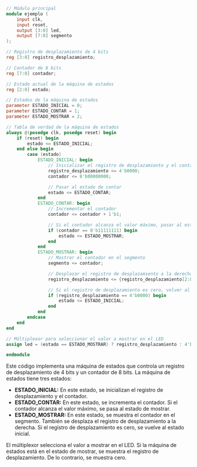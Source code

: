 ```verilog
// Módulo principal
module ejemplo (
    input clk,
    input reset,
    output [3:0] led,
    output [7:0] segmento
);

// Registro de desplazamiento de 4 bits
reg [3:0] registro_desplazamiento;

// Contador de 8 bits
reg [7:0] contador;

// Estado actual de la máquina de estados
reg [2:0] estado;

// Estados de la máquina de estados
parameter ESTADO_INICIAL = 0;
parameter ESTADO_CONTAR = 1;
parameter ESTADO_MOSTRAR = 2;

// Tabla de verdad de la máquina de estados
always @(posedge clk, posedge reset) begin
    if (reset) begin
        estado <= ESTADO_INICIAL;
    end else begin
        case (estado)
            ESTADO_INICIAL: begin
                // Inicializar el registro de desplazamiento y el contador
                registro_desplazamiento <= 4'b0000;
                contador <= 8'b00000000;

                // Pasar al estado de contar
                estado <= ESTADO_CONTAR;
            end
            ESTADO_CONTAR: begin
                // Incrementar el contador
                contador <= contador + 1'b1;

                // Si el contador alcanza el valor máximo, pasar al estado de mostrar
                if (contador == 8'b11111111) begin
                    estado <= ESTADO_MOSTRAR;
                end
            end
            ESTADO_MOSTRAR: begin
                // Mostrar el contador en el segmento
                segmento <= contador;

                // Desplazar el registro de desplazamiento a la derecha
                registro_desplazamiento <= {registro_desplazamiento[2:0], registro_desplazamiento[3]};

                // Si el registro de desplazamiento es cero, volver al estado inicial
                if (registro_desplazamiento == 4'b0000) begin
                    estado <= ESTADO_INICIAL;
                end
            end
        endcase
    end
end

// Múltiplexor para seleccionar el valor a mostrar en el LED
assign led = (estado == ESTADO_MOSTRAR) ? registro_desplazamiento : 4'b0000;

endmodule
```

Este código implementa una máquina de estados que controla un registro de desplazamiento de 4 bits y un contador de 8 bits. La máquina de estados tiene tres estados:

* **ESTADO_INICIAL:** En este estado, se inicializan el registro de desplazamiento y el contador.
* **ESTADO_CONTAR:** En este estado, se incrementa el contador. Si el contador alcanza el valor máximo, se pasa al estado de mostrar.
* **ESTADO_MOSTRAR:** En este estado, se muestra el contador en el segmento. También se desplaza el registro de desplazamiento a la derecha. Si el registro de desplazamiento es cero, se vuelve al estado inicial.

El múltiplexor selecciona el valor a mostrar en el LED. Si la máquina de estados está en el estado de mostrar, se muestra el registro de desplazamiento. De lo contrario, se muestra cero.